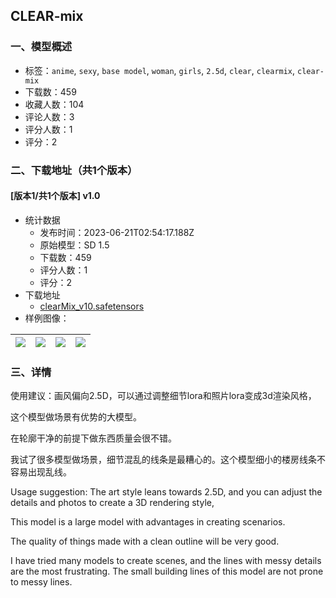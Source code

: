 ## CLEAR-mix
### 一、模型概述

- 标签：`anime`, `sexy`, `base model`, `woman`, `girls`, `2.5d`, `clear`, `clearmix`, `clear-mix`
- 下载数：459
- 收藏人数：104
- 评论人数：3
- 评分人数：1
- 评分：2

### 二、下载地址（共1个版本）

#### [版本1/共1个版本] v1.0

- 统计数据
  - 发布时间：2023-06-21T02:54:17.188Z
  - 原始模型：SD 1.5
  - 下载数：459
  - 评分人数：1
  - 评分：2
- 下载地址
  - [clearMix_v10.safetensors](https://civitai.com/api/download/models/100627)
- 样例图像：

| <img src="https://image.civitai.com/xG1nkqKTMzGDvpLrqFT7WA/4399531f-ea6b-41f7-8f75-7fe14d32bfdd/width=450/1226703.jpeg" /> | <img src="https://image.civitai.com/xG1nkqKTMzGDvpLrqFT7WA/4cde8f52-5b3d-4dc5-81e3-ff6e6df707d8/width=450/1226728.jpeg" /> | <img src="https://image.civitai.com/xG1nkqKTMzGDvpLrqFT7WA/3042d18b-7807-485e-9b13-276b31706915/width=450/1226739.jpeg" /> | <img src="https://image.civitai.com/xG1nkqKTMzGDvpLrqFT7WA/96793277-bf87-4350-b5e4-8313e343c705/width=450/1226738.jpeg" /> |
| ---- | ---- | ---- | ---- |


### 三、详情
<p>使用建议：画风偏向2.5D，可以通过调整细节lora和照片lora变成3d渲染风格，</p><p>这个模型做场景有优势的大模型。</p><p>在轮廓干净的前提下做东西质量会很不错。</p><p>我试了很多模型做场景，细节混乱的线条是最糟心的。这个模型细小的楼房线条不容易出现乱线。</p><p></p><p>Usage suggestion: The art style leans towards 2.5D, and you can adjust the details and photos to create a 3D rendering style,</p><p>This model is a large model with advantages in creating scenarios.</p><p>The quality of things made with a clean outline will be very good.</p><p>I have tried many models to create scenes, and the lines with messy details are the most frustrating. The small building lines of this model are not prone to messy lines.</p>